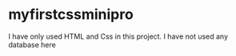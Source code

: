 # myfirstcssminipro
I have only used HTML and Css in this project. I have not used any database here 
